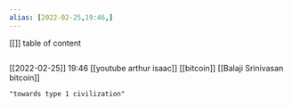 ```yaml
---
alias: [2022-02-25,19:46,]
---
```

[[]]
table of content
```toc
```

[[2022-02-25]] 19:46
[[youtube arthur isaac]]
[[bitcoin]]
[[Balaji Srinivasan bitcoin]]
```query
"towards type 1 civilization"
```